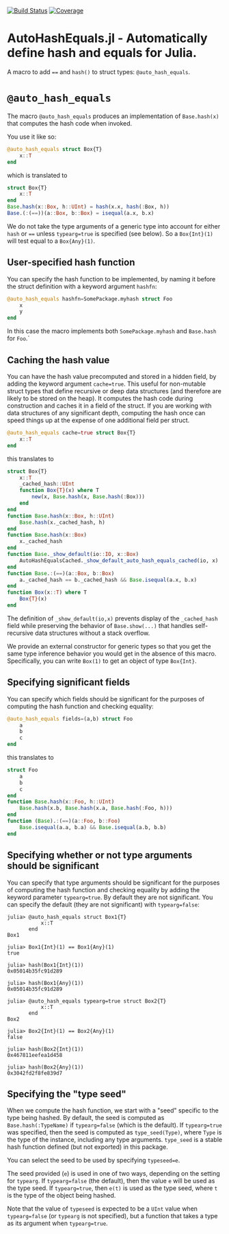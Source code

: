[![Build Status](https://github.com/JuliaServices/AutoHashEquals.jl/actions/workflows/CI.yml/badge.svg?branch=main)](https://github.com/JuliaServices/AutoHashEquals.jl/actions/workflows/CI.yml?query=branch%3Amain)
[![Coverage](https://codecov.io/gh/JuliaServices/AutoHashEquals.jl/branch/main/graph/badge.svg)](https://codecov.io/gh/JuliaServices/AutoHashEquals.jl)

# AutoHashEquals.jl - Automatically define hash and equals for Julia.

A macro to add `==` and `hash()` to struct types: `@auto_hash_equals`.

# `@auto_hash_equals`

The macro `@auto_hash_equals` produces an implementation of `Base.hash(x)` that computes the hash code when invoked.

You use it like so:

```julia
@auto_hash_equals struct Box{T}
    x::T
end
```

which is translated to

```julia
struct Box{T}
    x::T
end
Base.hash(x::Box, h::UInt) = hash(x.x, hash(:Box, h))
Base.(:(==))(a::Box, b::Box) = isequal(a.x, b.x)
```

We do not take the type arguments of a generic type into account for either `hash` or `==` unless `typearg=true` is specified (see below).  So a `Box{Int}(1)` will test equal to a `Box{Any}(1)`.

## User-specified hash function

You can specify the hash function to be implemented, by naming it before the struct definition with a keyword argument `hashfn`:

```julia
@auto_hash_equals hashfn=SomePackage.myhash struct Foo
    x
    y
end
```

In this case the macro implements both `SomePackage.myhash` and `Base.hash` for `Foo`.`

## Caching the hash value

You can have the hash value precomputed and stored in a hidden field, by adding the keyword argument `cache=true`. This useful for non-mutable struct types that define recursive or deep data structures (and therefore are likely to be stored on the heap).  It computes the hash code during construction and caches it in a field of the struct.  If you are working with data structures of any significant depth, computing the hash once can speed things up at the expense of one additional field per struct.

```julia
@auto_hash_equals cache=true struct Box{T}
    x::T
end
```

this translates to

```julia
struct Box{T}
    x::T
    _cached_hash::UInt
    function Box{T}(x) where T
        new(x, Base.hash(x, Base.hash(:Box)))
    end
end
function Base.hash(x::Box, h::UInt)
    Base.hash(x._cached_hash, h)
end
function Base.hash(x::Box)
    x._cached_hash
end
function Base._show_default(io::IO, x::Box)
    AutoHashEqualsCached._show_default_auto_hash_equals_cached(io, x)
end
function Base.:(==)(a::Box, b::Box)
    a._cached_hash == b._cached_hash && Base.isequal(a.x, b.x)
end
function Box(x::T) where T
    Box{T}(x)
end
```

The definition of `_show_default(io,x)` prevents display of the `_cached_hash` field while preserving the behavior of `Base.show(...)` that handles self-recursive data structures without a stack overflow.

We provide an external constructor for generic types so that you get the same type inference behavior you would get in the absence of this macro.  Specifically, you can write `Box(1)` to get an object of type `Box{Int}`.

## Specifying significant fields

You can specify which fields should be significant for the purposes of computing the hash function and checking equality:

```julia
@auto_hash_equals fields=(a,b) struct Foo
    a
    b
    c
end
```

this translates to

```julia
struct Foo
    a
    b
    c
end
function Base.hash(x::Foo, h::UInt)
    Base.hash(x.b, Base.hash(x.a, Base.hash(:Foo, h)))
end
function (Base).:(==)(a::Foo, b::Foo)
    Base.isequal(a.a, b.a) && Base.isequal(a.b, b.b)
end
```

## Specifying whether or not type arguments should be significant

You can specify that type arguments should be significant for the purposes of computing the hash function and checking equality by adding the keyword parameter `typearg=true`.  By default they are not significant.  You can specify the default (they are not significant) with `typearg=false`:

```julia-repl
julia> @auto_hash_equals struct Box1{T}
           x::T
       end
Box1

julia> Box1{Int}(1) == Box1{Any}(1)
true

julia> hash(Box1{Int}(1))
0x05014b35fc91d289

julia> hash(Box1{Any}(1))
0x05014b35fc91d289

julia> @auto_hash_equals typearg=true struct Box2{T}
           x::T
       end
Box2

julia> Box2{Int}(1) == Box2{Any}(1)
false

julia> hash(Box2{Int}(1))
0x467811eefea1d458

julia> hash(Box2{Any}(1))
0x3042fd2f8fe839d7
```

## Specifying the "type seed"

When we compute the hash function, we start with a "seed" specific to the type being hashed.
By default, the seed is computed as `Base.hash(:TypeName)` if `typearg=false` (which is the default).
If `typearg=true` was specified, then the seed is computed as `type_seed(Type)`,
where `Type` is the type of the instance, including any type arguments.  `type_seed` is a
stable hash function defined (but not exported) in this package.

You can select the seed to be used by specifying `typeseed=e`.

The seed provided (`e`) is used in one of two ways, depending on the setting for `typearg`.
If `typearg=false` (the default), then the value `e` will be used as the type seed.
If `typearg=true`, then `e(t)` is used as the type seed, where `t` is the type of the object being hashed.

Note that the value of `typeseed` is expected to be a `UInt` value when `typearg=false` (or `typearg` is not specified),
but a function that takes a type as its argument when `typearg=true`.
